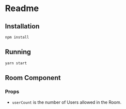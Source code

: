 # Readme

## Installation

`npm install`

## Running

`yarn start`

## Room Component

### Props

- `userCount` is the number of Users allowed in the Room.
